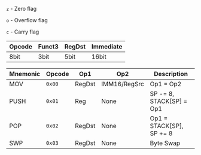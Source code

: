 
`z` - Zero flag

`o` - Overflow flag

`c` - Carry flag

| Opcode | Funct3 | RegDst | Immediate |
|--------|--------|--------|-----------|
| 8bit   | 3bit   | 5bit   | 16bit     |

| Mnemonic | Opcode | Op1    | Op2          | Description              |
|----------|--------|--------|--------------|--------------------------|
| MOV      | `0x00` | RegDst | IMM16/RegSrc | Op1 = Op2                |
| PUSH     | `0x01` | Reg    | None         | SP -= 8, STACK[SP] = Op1 |
| POP      | `0x02` | RegDst | None         | Op1 = STACK[SP], SP += 8 |
| SWP      | `0x03` | RegDst | None         | Byte Swap                |
